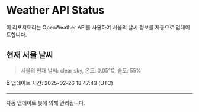 
# Weather API Status

이 리포지토리는 OpenWeather API를 사용하여 서울의 날씨 정보를 자동으로 업데이트합니다.

## 현재 서울 날씨
> 서울의 현재 날씨: clear sky, 온도: 0.05°C, 습도: 55%

⏳ 업데이트 시간: 2025-02-26 18:47:43 (UTC)

---
자동 업데이트 봇에 의해 관리됩니다.
